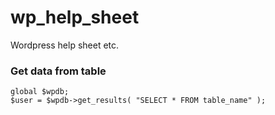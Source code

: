 # wp_help_sheet
Wordpress help sheet etc.

### Get  data from  table 

```
global $wpdb;
$user = $wpdb->get_results( "SELECT * FROM table_name" );

```
